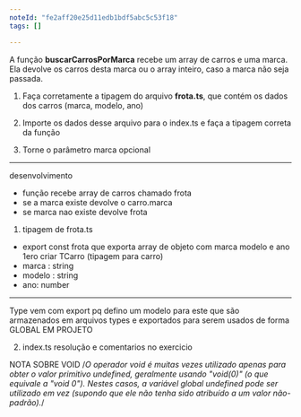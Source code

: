 ```yaml
---
noteId: "fe2aff20e25d11edb1bdf5abc5c53f18"
tags: []

---
```


A função **buscarCarrosPorMarca** recebe um array de carros e uma marca. Ela devolve os carros desta marca ou o array inteiro, caso a marca não seja passada.

1) Faça corretamente a tipagem do arquivo **frota.ts**, que contém os dados dos carros (marca, modelo, ano)

2) Importe os dados desse arquivo para o index.ts e faça a tipagem correta da função

3) Torne o parâmetro marca opcional


----
desenvolvimento
- função recebe array de carros chamado frota
- se a marca existe devolve o carro.marca
- se marca nao existe devolve frota

1) tipagem de frota.ts
- export const frota que exporta array de objeto com marca modelo e ano
1ero criar TCarro (tipagem para carro)
- marca : string
- modelo : string
- ano: number 
----
Type vem com export pq defino um modelo para este que são armazenados em arquivos types e exportados para serem usados de forma GLOBAL EM PROJETO



2) index.ts
resolução e comentarios no exercicio

NOTA SOBRE VOID
/*O operador void é muitas vezes utilizado apenas para obter o valor primitivo undefined, geralmente usando "void(0)" (o que equivale a "void 0"). Nestes casos, a variável global undefined pode ser utilizado em vez (supondo que ele não tenha sido atribuído a um valor não-padrão).*/